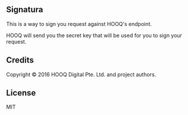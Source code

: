 ## Signatura

This is a way to sign you request against HOOQ's endpoint.

HOOQ will send you the secret key that will be used for you to sign your request.

## Credits

Copyright © 2016 HOOQ Digital Pte. Ltd. and project authors.

## License

MIT
